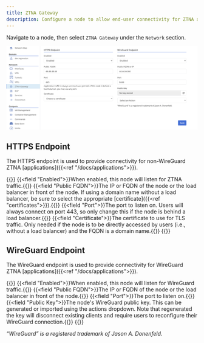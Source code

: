```yaml
---
title: ZTNA Gateway
description: Configure a node to allow end-user connectivity for ZTNA applications
---
```


Navigate to a node, then select `ZTNA Gateway` under the `Network` section.

![ztna-gateway](ztna-gateway.png)

## HTTPS Endpoint

The HTTPS endpoint is used to provide connectivity for non-WireGuard ZTNA [applications]({{<ref "/docs/applications">}}). 

{{<fields>}}
{{<field "Enabled">}}When enabled, this node will listen for ZTNA traffic.{{</field>}}
{{<field "Public FQDN">}}The IP or FQDN of the node or the load balancer in front of the node. If using a domain name without a load balancer, be sure to select the appropriate [certificate]({{<ref "certificates">}}).{{</field>}}
{{<field "Port">}}The port to listen on. Users will always connect on port 443, so only change this if the node is behind a load balancer.{{</field>}}
{{<field "Certificate">}}The certificate to use for TLS traffic. Only needed if the node is to be directly accessed by users (i.e., without a load balancer) and the FQDN is a domain name.{{</field>}}
{{</fields>}}

## WireGuard Endpoint

The WireGuard endpoint is used to provide connectivity for WireGuard ZTNA [applications]({{<ref "/docs/applications">}}). 

{{<fields>}}
{{<field "Enabled">}}When enabled, this node will listen for WireGuard traffic.{{</field>}}
{{<field "Public FQDN">}}The IP or FQDN of the node or the load balancer in front of the node.{{</field>}}
{{<field "Port">}}The port to listen on.{{</field>}}
{{<field "Public Key">}}The node's WireGuard public key. This can be generated or imported using the actions dropdown. Note that regenerated the key will disconnect existing clients and require users to reconfigure their WireGuard connection.{{</field>}}
{{</fields>}}

*“WireGuard” is a registered trademark of Jason A. Donenfeld.*
